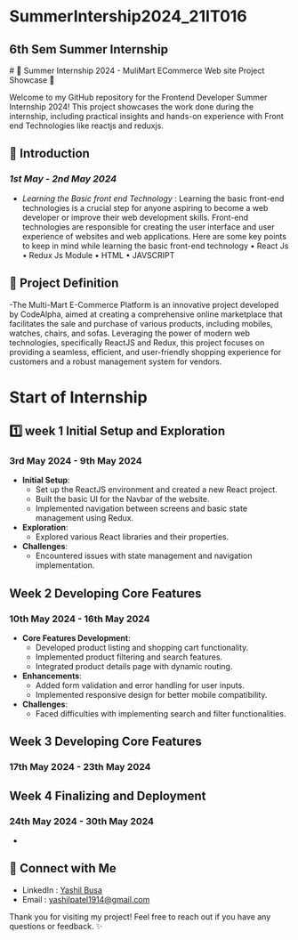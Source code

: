 # SummerIntership2024_21IT016

<h2>6th Sem Summer Internship</h2>
# 🌟 Summer Internship 2024 - MuliMart ECommerce Web site Project Showcase 🌟

Welcome to my GitHub repository for the  Frontend Developer Summer Internship 2024! This project showcases the work done during the internship, including practical insights and hands-on experience with Front end Technologies like reactjs and reduxjs. 

## 🚀 Introduction
### *1st May - 2nd May 2024*
- *Learning the Basic front end Technology* : Learning the basic front-end technologies is a crucial step for anyone aspiring to become a web developer or improve their web development skills. Front-end technologies are responsible for creating the user interface and user experience of websites and web applications. Here are some key points to keep in mind while learning the basic front-end technology
• React Js
• Redux Js Module
• HTML
• JAVSCRIPT

## 🚀 Project Definition
-The Multi-Mart E-Commerce Platform is an innovative project developed by CodeAlpha, aimed at creating a comprehensive online marketplace that facilitates the sale and purchase of various products, including mobiles, watches, chairs, and sofas. Leveraging the power of modern web technologies, specifically ReactJS and Redux, this project focuses on providing a seamless, efficient, and user-friendly shopping experience for customers and a robust management system for vendors.

# Start of Internship

## 1️⃣ week 1 Initial Setup and Exploration

### 3rd May 2024 - 9th May 2024
- **Initial Setup**:
    - Set up the ReactJS environment and created a new React project.
    - Built the basic UI for the Navbar of the website.
    - Implemented navigation between screens and basic state management using Redux.
- **Exploration**:
    - Explored various React libraries and their properties.
- **Challenges**:
    - Encountered issues with state management and navigation implementation.
  
## Week 2 Developing Core Features

### 10th May 2024 - 16th May 2024
- **Core Features Development**:
    - Developed product listing and shopping cart functionality.
    - Implemented product filtering and search features.
    - Integrated product details page with dynamic routing.
- **Enhancements**:
    - Added form validation and error handling for user inputs.
    - Implemented responsive design for better mobile compatibility.
- **Challenges**:
    - Faced difficulties with implementing search and filter functionalities.
  
## Week 3 Developing Core Features

### 17th May 2024 - 23th May 2024


## Week 4 Finalizing and Deployment

### 24th May 2024 - 30th May 2024
- 
## 🤝 Connect with Me

- LinkedIn : [Yashil Busa](https://www.linkedin.com/yashilbusa)
- Email : yashilpatel1914@gmail.com

Thank you for visiting my project! Feel free to reach out if you have any questions or feedback. ✨
